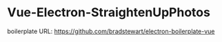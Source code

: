 # Vue-Electron-StraightenUpPhotos

boilerplate URL: https://github.com/bradstewart/electron-boilerplate-vue